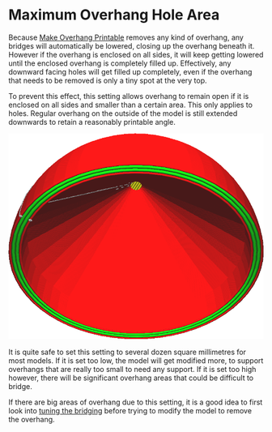 Maximum Overhang Hole Area
====
Because [Make Overhang Printable](conical_overhang_enabled.md) removes any kind of overhang, any bridges will automatically be lowered, closing up the overhang beneath it. However if the overhang is enclosed on all sides, it will keep getting lowered until the enclosed overhang is completely filled up. Effectively, any downward facing holes will get filled up completely, even if the overhang that needs to be removed is only a tiny spot at the very top.

To prevent this effect, this setting allows overhang to remain open if it is enclosed on all sides and smaller than a certain area. This only applies to holes. Regular overhang on the outside of the model is still extended downwards to retain a reasonably printable angle.

<!--screenshot {
"image_path": "conical_overhang_hole_size.png",
"models": [{"script": "plopper.scad"}],
"camera_position": [-86, 29, -85],
"settings": {
    "conical_overhang_enabled": true,
    "conical_overhang_hole_size": 20
},
"colours": 64
}-->
![A small spot at the top is allowed to remain overhanging, so this hole doesn't get filled up](images/conical_overhang_hole_size.png)

It is quite safe to set this setting to several dozen square millimetres for most models. If it is set too low, the model will get modified more, to support overhangs that are really too small to need any support. If it is set too high however, there will be significant overhang areas that could be difficult to bridge.

If there are big areas of overhang due to this setting, it is a good idea to first look into [tuning the bridging](bridge_settings_enabled.md) before trying to modify the model to remove the overhang.